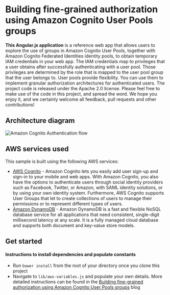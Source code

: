 # Building fine-grained authorization using Amazon Cognito User Pools groups

**This Angular.js application** is a reference web app that allows users to explore the use of groups in Amazon Cognito User Pools, together with Amazon Cognito Federated Identities identity pools, to obtain temporary IAM credentials in your web app.
The IAM credentials map to privileges that a user obtains after successfully authenticating with a user pool. Those privileges are determined by the role that is mapped to the user pool group that the user belongs to.
User pools provide flexibility. You can use them to implement granular authorization architectures for authenticated users.
The project code is released under the Apache 2.0 license.
Please feel free to make use of the code in this project, and spread the word.
We hope you enjoy it, and we certainly welcome all feedback, pull requests and other contributions!


## Architecture diagram
![Amazon Cognito Authentication flow](https://raw.githubusercontent.com/awslabs/aws-mobile-angular-cognito-sample/master/img/arch_diagram.png)

## AWS services used

This sample is built using the following AWS services:

* [AWS Cognito](https://aws.amazon.com/cognito/) - Amazon Cognito lets you easily add user sign-up and sign-in to your mobile and web apps. With Amazon Cognito, you also have the options to authenticate users through social identity providers such as Facebook, Twitter, or Amazon, with SAML identity solutions, or by using your own identity system. Furthermore, AWS Cognito supports User Groups that let to create collections of users to manage their permissions or to represent different types of users.
* [Amazon DynamoDB](https://aws.amazon.com/dynamodb/) - Amazon DynamoDB is a fast and flexible NoSQL database service for all applications that need consistent, single-digit millisecond latency at any scale. It is a fully managed cloud database and supports both document and key-value store models.

## Get started

#### Instructions to install dependencies and populate constants

* Run `bower install` from the root of your directory once you clone this project
* Navigate to `lib/aws-variables.js` and populate your own details. More detailed instructions can be found in the [Building fine-grained authorization using Amazon Cognito User Pools groups](https://aws.amazon.com/blogs/mobile/building-fine-grained-authorization-using-amazon-cognito-user-pools-groups/) blog
